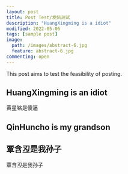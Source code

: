 ```yaml
---
layout: post
title: Post Test/发帖测试
description: "HuangXingming is a idiot"
modified: 2022-05-06
tags: [sample post]
image:
  path: /images/abstract-6.jpg
  feature: abstract-6.jpg
commenting: open
---
```


This post aims to test the feasibility of posting.

## HuangXingming is an idiot
黄星铭是傻逼
## QinHuncho is my grandson
## 覃含丒是我孙子
覃含丒是我孙子